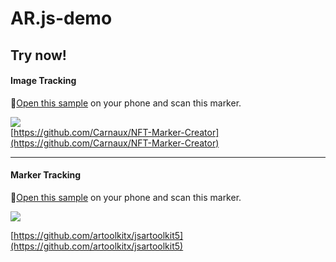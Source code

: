 <a name="AR.js-demo"></a>
# AR.js-demo

<a name="e3350b1b"></a>
## Try now!

<a name="2bc03768"></a>
#### Image Tracking

🚀[Open this sample](https://deja-vuuu.github.io/webAR-demo/ImageTracking.html) on your phone and scan this marker.

![](https://deja-vuuu.github.io/webAR-demo/join_popup.png#crop=0&crop=0&crop=1&crop=1&height=400&id=cSg2A&originHeight=590&originWidth=590&originalType=binary&ratio=1&rotation=0&showTitle=false&status=done&style=none&title=&width=400)<br />[https://github.com/Carnaux/NFT-Marker-Creator](https://github.com/Carnaux/NFT-Marker-Creator)

---

<a name="0b86adc7"></a>
#### Marker Tracking

🚀[Open this sample](https://deja-vuuu.github.io/webAR-demo/MarkerTracking.html) on your phone and scan this marker.

![](https://deja-vuuu.github.io/webAR-demo/Hiro_marker_ARjs.png#crop=0&crop=0&crop=1&crop=1&height=397&id=bjX2e&originHeight=509&originWidth=513&originalType=binary&ratio=1&rotation=0&showTitle=false&status=done&style=none&title=&width=400)

[https://github.com/artoolkitx/jsartoolkit5](https://github.com/artoolkitx/jsartoolkit5)
